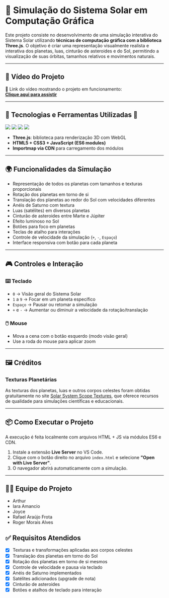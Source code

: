 # 🌌 Simulação do Sistema Solar em Computação Gráfica

Este projeto consiste no desenvolvimento de uma simulação interativa do Sistema Solar utilizando **técnicas de computação gráfica com a biblioteca Three.js**. O objetivo é criar uma representação visualmente realista e interativa dos planetas, luas, cinturão de asteroides e do Sol, permitindo a visualização de suas órbitas, tamanhos relativos e movimentos naturais.

---

## 🎥 Vídeo do Projeto

🔗 Link do vídeo mostrando o projeto em funcionamento:  
**[Clique aqui para assistir](https://youtube.com/)**  

---

## 🧰 Tecnologias e Ferramentas Utilizadas 🔧

<img src="https://img.shields.io/badge/HTML5-E34F26?style=for-the-badge&logo=html5&logoColor=white">
<img src="https://img.shields.io/badge/CSS3-1572B6?style=for-the-badge&logo=css3&logoColor=white">
<img src="https://img.shields.io/badge/JavaScript-F7DF1E?style=for-the-badge&logo=javascript&logoColor=black">
<img src="https://img.shields.io/badge/Three.js-000000?style=for-the-badge&logo=three.js&logoColor=white">

- **Three.js**: biblioteca para renderização 3D com WebGL
- **HTML5 + CSS3 + JavaScript (ES6 modules)**
- **Importmap via CDN** para carregamento dos módulos

---

## 🌍 Funcionalidades da Simulação

- Representação de todos os planetas com tamanhos e texturas proporcionais
- Rotação dos planetas em torno de si
- Translação dos planetas ao redor do Sol com velocidades diferentes
- Anéis de Saturno com textura
- Luas (satélites) em diversos planetas
- Cinturão de asteroides entre Marte e Júpiter
- Efeito luminoso no Sol
- Botões para foco em planetas
- Teclas de atalho para interações
- Controle de velocidade da simulação (`+`, `-`, `Espaço`)
- Interface responsiva com botão para cada planeta

---

## 🎮 Controles e Interação

### ⌨️ Teclado
- `0` → Visão geral do Sistema Solar
- `1` a `9` → Focar em um planeta específico
- `Espaço` → Pausar ou retomar a simulação
- `+` e `-` → Aumentar ou diminuir a velocidade da rotação/translação

### 🖱️ Mouse
- Mova a cena com o botão esquerdo (modo visão geral)
- Use a roda do mouse para aplicar zoom

---

## 🖼️ Créditos

### Texturas Planetárias
As texturas dos planetas, luas e outros corpos celestes foram obtidas gratuitamente no site [Solar System Scope Textures](https://www.solarsystemscope.com/textures/), que oferece recursos de qualidade para simulações científicas e educacionais.

---

## 📦 Como Executar o Projeto

A execução é feita localmente com arquivos HTML + JS via módulos ES6 e CDN.

1. Instale a extensão **Live Server** no VS Code.
2. Clique com o botão direito no arquivo `index.html` e selecione **"Open with Live Server"**.
3. O navegador abrirá automaticamente com a simulação.


---

## 👨‍🚀 Equipe do Projeto

- Arthur 
- Iara Amancio 
- Joyce 
- Rafael Araújo Frota 
- Roger Morais Alves 



## ✅ Requisitos Atendidos

- [x] Texturas e transformações aplicadas aos corpos celestes
- [x] Translação dos planetas em torno do Sol
- [x] Rotação dos planetas em torno de si mesmos
- [x] Controle de velocidade e pausa via teclado
- [x] Anéis de Saturno implementados
- [x] Satélites adicionados (upgrade de nota)
- [x] Cinturão de asteroides
- [x] Botões e atalhos de teclado para interação